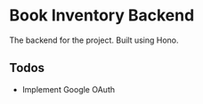 # Book Inventory Backend

The backend for the project. Built using Hono.

## Todos

- Implement Google OAuth
